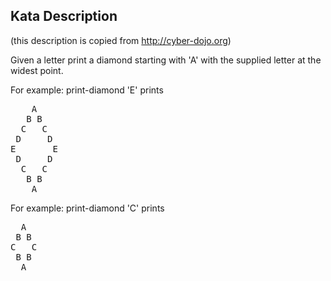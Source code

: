 Kata Description
----------------

(this description is copied from http://cyber-dojo.org)

Given a letter print a diamond starting with 'A'
with the supplied letter at the widest point.

For example: print-diamond 'E' prints

<pre>
    A
   B B
  C   C
 D     D
E       E
 D     D
  C   C
   B B
    A
</pre>
For example: print-diamond 'C' prints

<pre>
  A
 B B
C   C
 B B
  A
</pre>